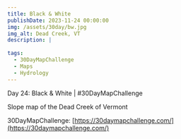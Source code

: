 ```yaml
---
title: Black & White
publishDate: 2023-11-24 00:00:00
img: /assets/30day/bw.jpg
img_alt: Dead Creek, VT
description: |
  
tags:
  - 30DayMapChallenge
  - Maps
  - Hydrology
---
```


Day 24: Black & White | #30DayMapChallenge

Slope map of the Dead Creek of Vermont

30DayMapChallenge:  [https://30daymapchallenge.com/](https://30daymapchallenge.com/)